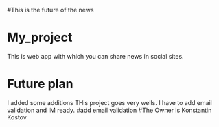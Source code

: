#This is the future of the  news
# My_project
This is web app with which you can share news in social sites.
# Future plan

I added some additions
THis project goes very wells. I have to add email validation and IM ready.
#add email validation
#The Owner is Konstantin Kostov
